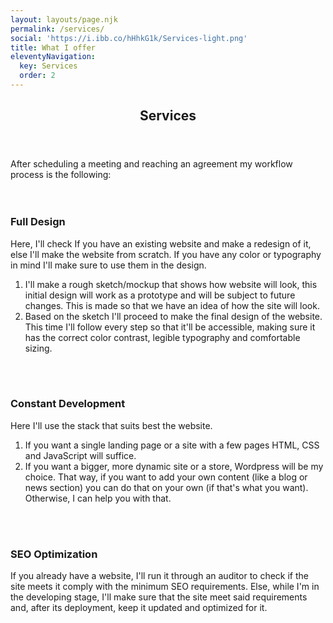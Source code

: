 ```yaml
---
layout: layouts/page.njk
permalink: /services/
social: 'https://i.ibb.co/hHhkG1k/Services-light.png'
title: What I offer
eleventyNavigation:
  key: Services
  order: 2
---
```


<header class="services-header header">
  <h2>Services</h2>
</header>
<article class="services">
  After scheduling a meeting and reaching an agreement my workflow process is the following:
  <br />
  <br />
  <br />

### Full Design

Here, I'll check If you have an existing website and make a redesign of it, else I'll make the website from scratch. If you have any color or typography in mind I'll make sure to use them in the design.

1. I'll make a rough sketch/mockup that shows how website will look, this initial design will work as a prototype and will be subject to future changes. This is made so that we have an idea of how the site will look.
2. Based on the sketch I'll proceed to make the final design of the website. This time I'll follow every step so that it'll be accessible, making sure it has the correct color contrast, legible typography and comfortable sizing.

<br />
<br />

### Constant Development

Here I'll use the stack that suits best the website.

1. If you want a single landing page or a site with a few pages HTML, CSS and JavaScript will suffice.
2. If you want a bigger, more dynamic site or a store, Wordpress will be my choice. That way, if you want to add your own content (like a blog or news section) you can do that on your own (if that's what you want). Otherwise, I can help you with that.

<br />
<br />

### SEO Optimization

If you already have a website, I'll run it through an auditor to check if the site meets it comply with the minimum SEO requirements. Else, while I'm in the developing stage, I'll make sure that the site meet said requirements and, after its deployment, keep it updated and optimized for it.

</article>
